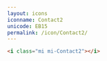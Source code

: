 ```yaml
---
layout: icons
iconname: Contact2
unicode: EB15
permalink: /icon/Contact2/
---
```


``` html
<i class="mi mi-Contact2"></i>
```
